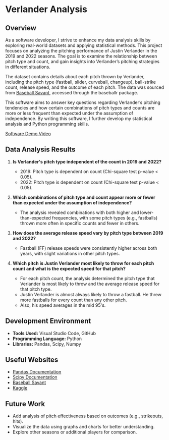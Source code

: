 # Verlander Analysis

## Overview

As a software developer, I strive to enhance my data analysis skills by exploring real-world datasets and applying statistical methods. This project focuses on analyzing the pitching performance of Justin Verlander in the 2019 and 2022 seasons. The goal is to examine the relationship between pitch type and count, and gain insights into Verlander’s pitching strategies in different situations.

The dataset contains details about each pitch thrown by Verlander, including the pitch type (fastball, slider, curveball, changeup), ball-strike count, release speed, and the outcome of each pitch. The data was sourced from [Baseball Savant](https://baseballsavant.mlb.com/), accessed through the baseballr package.

This software aims to answer key questions regarding Verlander’s pitching tendencies and how certain combinations of pitch types and counts are more or less frequent than expected under the assumption of independence. By writing this software, I further develop my statistical analysis and Python programming skills.

[Software Demo Video](http://youtube.link.goes.here)

## Data Analysis Results

1. **Is Verlander's pitch type independent of the count in 2019 and 2022?**
   - 2019: Pitch type is dependent on count (Chi-square test p-value < 0.05).
   - 2022: Pitch type is dependent on count (Chi-square test p-value < 0.05).

2. **Which combinations of pitch type and count appear more or fewer than expected under the assumption of independence?**
   - The analysis revealed combinations with both higher and lower-than-expected frequencies, with some pitch types (e.g., fastballs) thrown more often in specific counts and fewer in others.

3. **How does the average release speed vary by pitch type between 2019 and 2022?**
   - Fastball (FF) release speeds were consistently higher across both years, with slight variations in other pitch types.

4. **Which pitch is Justin Verlander most likely to throw for each pitch count and what is the expected speed for that pitch?**
   - For each pitch count, the analysis determined the pitch type that Verlander is most likely to throw and the average release speed for that pitch type.
   - Justin Verlander is almost always likely to throw a fastball. He threw more fastballs for every count than any other pitch. 
   - Also, his speed averages in the mid 95's. 

## Development Environment

- **Tools Used:** Visual Studio Code, GitHub
- **Programming Language:** Python
- **Libraries:** Pandas, Scipy, Numpy

## Useful Websites

* [Pandas Documentation](https://pandas.pydata.org/)
* [Scipy Documentation](https://docs.scipy.org/doc/scipy/)
* [Baseball Savant](https://baseballsavant.mlb.com/)
* [Kaggle](https://www.kaggle.com/datasets/mexwell/justin-verlander-pitches?select=verlander-pitches-2022.csv)

## Future Work

* Add analysis of pitch effectiveness based on outcomes (e.g., strikeouts, hits).
* Visualize the data using graphs and charts for better understanding.
* Explore other seasons or additional players for comparison.
